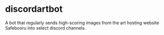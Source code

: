 # discordartbot
 A bot that regularly sends high-scoring images from the art hosting website Safebooru into select discord channels.
